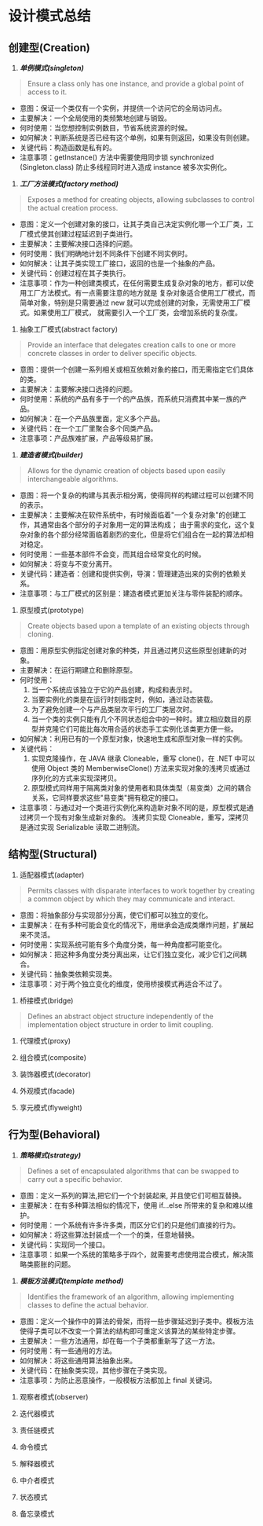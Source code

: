 # 设计模式总结

## 创建型(Creation)

1. ***单例模式(singleton)***
> Ensure a class only has one instance, and provide a global point of access to it.

* 意图：保证一个类仅有一个实例，并提供一个访问它的全局访问点。
* 主要解决：一个全局使用的类频繁地创建与销毁。
* 何时使用：当您想控制实例数目，节省系统资源的时候。
* 如何解决：判断系统是否已经有这个单例，如果有则返回，如果没有则创建。
* 关键代码：构造函数是私有的。
* 注意事项：getInstance() 方法中需要使用同步锁 synchronized (Singleton.class) 防止多线程同时进入造成 
instance 被多次实例化。


1. ***工厂方法模式(factory method)***
> Exposes a method for creating objects, allowing subclasses to control the actual creation process.

* 意图：定义一个创建对象的接口，让其子类自己决定实例化哪一个工厂类，工厂模式使其创建过程延迟到子类进行。
* 主要解决：主要解决接口选择的问题。
* 何时使用：我们明确地计划不同条件下创建不同实例时。
* 如何解决：让其子类实现工厂接口，返回的也是一个抽象的产品。
* 关键代码：创建过程在其子类执行。
* 注意事项：作为一种创建类模式，在任何需要生成复杂对象的地方，都可以使用工厂方法模式。有一点需要注意的地方就是
复杂对象适合使用工厂模式，而简单对象，特别是只需要通过 new 就可以完成创建的对象，无需使用工厂模式。如果使用工厂模式，
就需要引入一个工厂类，会增加系统的复杂度。

1. 抽象工厂模式(abstract factory)
> Provide an interface that delegates creation calls to one or more concrete classes in order to deliver 
specific objects.

* 意图：提供一个创建一系列相关或相互依赖对象的接口，而无需指定它们具体的类。
* 主要解决：主要解决接口选择的问题。
* 何时使用：系统的产品有多于一个的产品族，而系统只消费其中某一族的产品。
* 如何解决：在一个产品族里面，定义多个产品。
* 关键代码：在一个工厂里聚合多个同类产品。
* 注意事项：产品族难扩展，产品等级易扩展。

1. ***建造者模式(builder)***
> Allows for the dynamic creation of objects based upon easily interchangeable algorithms.

* 意图：将一个复杂的构建与其表示相分离，使得同样的构建过程可以创建不同的表示。
* 主要解决：主要解决在软件系统中，有时候面临着"一个复杂对象"的创建工作，其通常由各个部分的子对象用一定的算法构成；
由于需求的变化，这个复杂对象的各个部分经常面临着剧烈的变化，但是将它们组合在一起的算法却相对稳定。
* 何时使用：一些基本部件不会变，而其组合经常变化的时候。
* 如何解决：将变与不变分离开。
* 关键代码：建造者：创建和提供实例，导演：管理建造出来的实例的依赖关系。
* 注意事项：与工厂模式的区别是：建造者模式更加关注与零件装配的顺序。

1. 原型模式(prototype)
> Create objects based upon a template of an existing objects through cloning.

* 意图：用原型实例指定创建对象的种类，并且通过拷贝这些原型创建新的对象。
* 主要解决：在运行期建立和删除原型。
* 何时使用： 
    1. 当一个系统应该独立于它的产品创建，构成和表示时。 
    2. 当要实例化的类是在运行时刻指定时，例如，通过动态装载。 
    3. 为了避免创建一个与产品类层次平行的工厂类层次时。 
    4. 当一个类的实例只能有几个不同状态组合中的一种时。建立相应数目的原型并克隆它们可能比每次用合适的状态手工实例化该类更方便一些。
* 如何解决：利用已有的一个原型对象，快速地生成和原型对象一样的实例。
* 关键代码： 
    1. 实现克隆操作，在 JAVA 继承 Cloneable，重写 clone()，在 .NET 中可以使用 Object 类的 
    MemberwiseClone() 方法来实现对象的浅拷贝或通过序列化的方式来实现深拷贝。 
    2. 原型模式同样用于隔离类对象的使用者和具体类型（易变类）之间的耦合关系，它同样要求这些"易变类"拥有稳定的接口。
* 注意事项：与通过对一个类进行实例化来构造新对象不同的是，原型模式是通过拷贝一个现有对象生成新对象的。
浅拷贝实现 Cloneable，重写，深拷贝是通过实现 Serializable 读取二进制流。

## 结构型(Structural)

1. 适配器模式(adapter)
> Permits classes with disparate interfaces to work together by creating a common object by 
which they may communicate and interact.

* 意图：将抽象部分与实现部分分离，使它们都可以独立的变化。
* 主要解决：在有多种可能会变化的情况下，用继承会造成类爆炸问题，扩展起来不灵活。
* 何时使用：实现系统可能有多个角度分类，每一种角度都可能变化。
* 如何解决：把这种多角度分类分离出来，让它们独立变化，减少它们之间耦合。
* 关键代码：抽象类依赖实现类。
* 注意事项：对于两个独立变化的维度，使用桥接模式再适合不过了。

1. 桥接模式(bridge)
> Defines an abstract object structure independently of the implementation object structure 
in order to limit coupling.

1. 代理模式(proxy)

1. 组合模式(composite)

1. 装饰器模式(decorator)

1. 外观模式(facade)

1. 享元模式(flyweight)

## 行为型(Behavioral)

1. ***策略模式(strategy)***
> Defines a set of encapsulated algorithms that can be swapped to carry out a specific behavior.

* 意图：定义一系列的算法,把它们一个个封装起来, 并且使它们可相互替换。
* 主要解决：在有多种算法相似的情况下，使用 if...else 所带来的复杂和难以维护。
* 何时使用：一个系统有许多许多类，而区分它们的只是他们直接的行为。
* 如何解决：将这些算法封装成一个一个的类，任意地替换。
* 关键代码：实现同一个接口。
* 注意事项：如果一个系统的策略多于四个，就需要考虑使用混合模式，解决策略类膨胀的问题。

1. ***模板方法模式(template method)***
> Identifies the framework of an algorithm, allowing implementing classes to define the actual behavior.

* 意图：定义一个操作中的算法的骨架，而将一些步骤延迟到子类中。模板方法使得子类可以不改变一个算法的结构即可重定义该算法的某些特定步骤。
* 主要解决：一些方法通用，却在每一个子类都重新写了这一方法。
* 何时使用：有一些通用的方法。
* 如何解决：将这些通用算法抽象出来。
* 关键代码：在抽象类实现，其他步骤在子类实现。
* 注意事项：为防止恶意操作，一般模板方法都加上 final 关键词。

1. 观察者模式(observer)

1. 迭代器模式

1. 责任链模式

1. 命令模式

1. 解释器模式

1. 中介者模式

1. 状态模式

1. 备忘录模式

